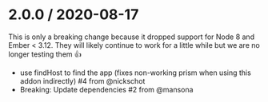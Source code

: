 2.0.0 / 2020-08-17
==================

This is only a breaking change because it dropped support for Node 8 and Ember < 3.12. They will likely continue to work for a little while but we are no longer testing them 👍

  * use findHost to find the app (fixes non-working prism when using this addon indirectly) #4 from @nickschot
  * Breaking: Update dependencies #2 from @mansona
